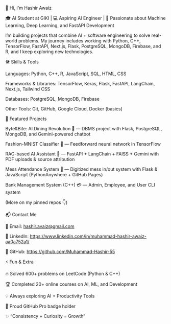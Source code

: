 👋 Hi, I'm Hashir Awaiz

🎓 AI Student at GIKI | 💻 Aspiring AI Engineer | 🚀 Passionate about Machine Learning, Deep Learning, and FastAPI Development

I’m building projects that combine AI + software engineering to solve real-world problems. My journey includes working with Python, C++, TensorFlow, FastAPI, Next.js, Flask, PostgreSQL, MongoDB, Firebase, and R, and I keep exploring new technologies.

🛠️ Skills & Tools

Languages: Python, C++, R, JavaScript, SQL, HTML, CSS

Frameworks & Libraries: TensorFlow, Keras, Flask, FastAPI, LangChain, Next.js, Tailwind CSS

Databases: PostgreSQL, MongoDB, Firebase

Other Tools: Git, GitHub, Google Cloud, Docker (basics)

📂 Featured Projects

Byte&Bite: AI Dining Revolution
 🍴 — DBMS project with Flask, PostgreSQL, MongoDB, and Gemini-powered chatbot

Fashion-MNIST Classifier
 👕 — Feedforward neural network in TensorFlow

RAG-based AI Assistant
 🤖 — FastAPI + LangChain + FAISS + Gemini with PDF uploads & source attribution

Mess Attendance System
 🏫 — Digitized mess in/out system with Flask & JavaScript (PythonAnywhere + GitHub Pages)

Bank Management System (C++)
 💳 — Admin, Employee, and User CLI system

(More on my pinned repos 👇)

📬 Contact Me

📧 Email: hashir.avaiz@gmail.com

💼 LinkedIn: https://www.linkedin.com/in/muhammad-hashir-awaiz-aa0a752a1/

🐙 GitHub: https://github.com/Muhammad-Hashir-55

⚡ Fun & Extra

🔥 Solved 600+ problems on LeetCode (Python & C++)

🏆 Completed 20+ online courses on AI, ML, and Development

💡 Always exploring AI + Productivity Tools

🌟 Proud GitHub Pro badge holder

✨ “Consistency + Curiosity = Growth”
